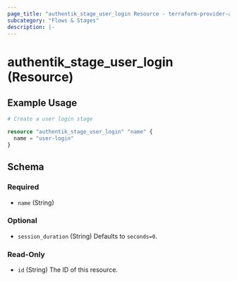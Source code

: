 ```yaml
---
page_title: "authentik_stage_user_login Resource - terraform-provider-authentik"
subcategory: "Flows & Stages"
description: |-
---
```


# authentik_stage_user_login (Resource)

## Example Usage

```terraform
# Create a user login stage

resource "authentik_stage_user_login" "name" {
  name = "user-login"
}
```

<!-- schema generated by tfplugindocs -->
## Schema

### Required

- `name` (String)

### Optional

- `session_duration` (String) Defaults to `seconds=0`.

### Read-Only

- `id` (String) The ID of this resource.
